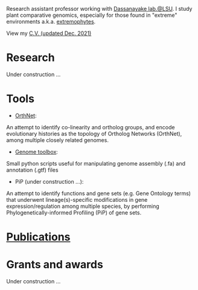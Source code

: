 Research assistant professor working with [Dassanayake lab.@LSU](https://www.lsugenomics.org/). I study plant comparative genomics, especially for those found in "extreme" environments a.k.a. [extremophytes](https://extremeplants.org/what-is-an-extremophyte/).

View my [C.V. (updated Dec. 2021)](Dong-Ha_Oh_CV_2021Dec_full.pdf)

# Research
Under construction ...

# Tools
- [OrthNet](https://github.com/ohdongha/OrthNet):

An attempt to identify co-linearity and ortholog groups, and encode evolutionary histories as the topology of Ortholog Networks (OrthNet), among multiple closely related genomes.
- [Genome toolbox](https://github.com/ohdongha/Genome-Toolbox): 

Small python scripts useful for manipulating genome assembly (.fa) and annotation (.gtf) files
- PiP (under construction ...):

An attempt to identify functions and gene sets (e.g. Gene Ontology terms) that underwent lineage(s)-specific modifications in gene expression/regulation among multiple species, by performing Phylogenetically-informed Profiling (PiP) of gene sets.

# [Publications](ohdongha_publications.md)

# Grants and awards
Under construction ...
